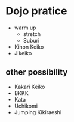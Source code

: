 # Dojo pratice

- warm up
    - stretch
    - Suburi
- Kihon Keiko
- Jikeiko

## other possibility

- Kakari Keiko
- BKKK
- Kata
- Uchikomi
- Jumping Kikiraeshi
